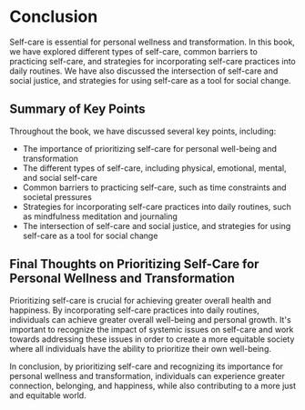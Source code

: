 Conclusion
==========

Self-care is essential for personal wellness and transformation. In this book, we have explored different types of self-care, common barriers to practicing self-care, and strategies for incorporating self-care practices into daily routines. We have also discussed the intersection of self-care and social justice, and strategies for using self-care as a tool for social change.

Summary of Key Points
---------------------

Throughout the book, we have discussed several key points, including:

* The importance of prioritizing self-care for personal well-being and transformation
* The different types of self-care, including physical, emotional, mental, and social self-care
* Common barriers to practicing self-care, such as time constraints and societal pressures
* Strategies for incorporating self-care practices into daily routines, such as mindfulness meditation and journaling
* The intersection of self-care and social justice, and strategies for using self-care as a tool for social change

Final Thoughts on Prioritizing Self-Care for Personal Wellness and Transformation
---------------------------------------------------------------------------------

Prioritizing self-care is crucial for achieving greater overall health and happiness. By incorporating self-care practices into daily routines, individuals can achieve greater overall well-being and personal growth. It's important to recognize the impact of systemic issues on self-care and work towards addressing these issues in order to create a more equitable society where all individuals have the ability to prioritize their own well-being.

In conclusion, by prioritizing self-care and recognizing its importance for personal wellness and transformation, individuals can experience greater connection, belonging, and happiness, while also contributing to a more just and equitable world.
